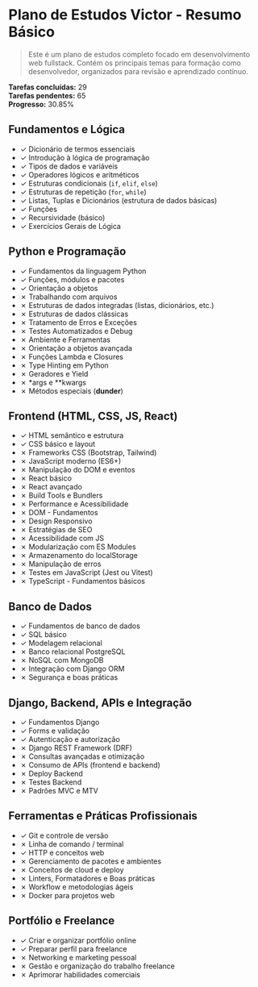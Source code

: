 # Plano de Estudos Victor - Resumo Básico
> Este é um plano de estudos completo focado em desenvolvimento web fullstack. Contém os principais temas para formação como desenvolvedor, organizados para revisão e aprendizado contínuo.

**Tarefas concluídas:** 29  
**Tarefas pendentes:** 65  
**Progresso:** 30.85%



## Fundamentos e Lógica
- ✓ Dicionário de termos essenciais
- ✓ Introdução à lógica de programação
- ✓ Tipos de dados e variáveis
- ✓ Operadores lógicos e aritméticos
- ✓ Estruturas condicionais (`if`, `elif`, `else`)
- ✓ Estruturas de repetição (`for`, `while`)
- ✓ Listas, Tuplas e Dicionários (estrutura de dados básicas)
- ✓ Funções
- ✓ Recursividade (básico)
- ✓ Exercícios Gerais de Lógica

## Python e Programação
- ✓ Fundamentos da linguagem Python
- ✓ Funções, módulos e pacotes
- ✓ Orientação a objetos
- ✗ Trabalhando com arquivos
- ✗ Estruturas de dados integradas (listas, dicionários, etc.)
- ✗ Estruturas de dados clássicas
- ✗ Tratamento de Erros e Exceções
- ✗ Testes Automatizados e Debug
- ✗ Ambiente e Ferramentas
- ✗ Orientação a objetos avançada
- ✗ Funções Lambda e Closures
- ✗ Type Hinting em Python
- ✗ Geradores e Yield
- ✗ *args e **kwargs
- ✗ Métodos especiais (__dunder__)

## Frontend (HTML, CSS, JS, React)
- ✓ HTML semântico e estrutura
- ✓ CSS básico e layout
- ✗ Frameworks CSS (Bootstrap, Tailwind)
- ✗ JavaScript moderno (ES6+)
- ✗ Manipulação do DOM e eventos
- ✗ React básico
- ✗ React avançado
- ✗ Build Tools e Bundlers
- ✗ Performance e Acessibilidade
- ✗ DOM - Fundamentos
- ✗ Design Responsivo
- ✗ Estratégias de SEO
- ✗ Acessibilidade com JS
- ✗ Modularização com ES Modules
- ✗ Armazenamento do localStorage
- ✗ Manipulação de erros
- ✗ Testes em JavaScript (Jest ou Vitest)
- ✗ TypeScript - Fundamentos básicos

## Banco de Dados
- ✓ Fundamentos de banco de dados
- ✓ SQL básico
- ✓ Modelagem relacional
- ✗ Banco relacional PostgreSQL
- ✗ NoSQL com MongoDB
- ✗ Integração com Django ORM
- ✗ Segurança e boas práticas

## Django, Backend, APIs e Integração
- ✓ Fundamentos Django
- ✓ Forms e validação
- ✓ Autenticação e autorização
- ✗ Django REST Framework (DRF)
- ✗ Consultas avançadas e otimização
- ✗ Consumo de APIs (frontend e backend)
- ✗ Deploy Backend
- ✗ Testes Backend
- ✗ Padrões MVC e MTV

## Ferramentas e Práticas Profissionais
- ✓ Git e controle de versão
- ✗ Linha de comando / terminal
- ✓ HTTP e conceitos web
- ✗ Gerenciamento de pacotes e ambientes
- ✗ Conceitos de cloud e deploy
- ✗ Linters, Formatadores e Boas práticas
- ✗ Workflow e metodologias ágeis
- ✗ Docker para projetos web

## Portfólio e Freelance
- ✓ Criar e organizar portfólio online
- ✓ Preparar perfil para freelance
- ✗ Networking e marketing pessoal
- ✗ Gestão e organização do trabalho freelance
- ✗ Aprimorar habilidades comerciais
